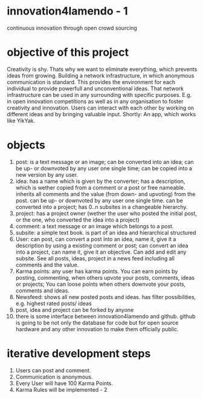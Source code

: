 # innovation4lamendo - 1
continuous innovation through open crowd sourcing
# objective of this project
Creativity is shy. Thats why we want to eliminate everything, which prevents ideas from growing.
Building a network infrastructure, in which anonymous communication is standard. This provides the environment for each individual to provide powerfull and unconventional ideas. That network infrastructure can be used in any surrounding with specific purposes. E.g. in open innovation competitions as well as in any organisation to foster creativity and innovation. Users can interact with each other by working on different ideas and by bringing valuable input. Shortly: An app, which works like YikYak.
# objects
1. post: is a text message or an image; can be converted into an idea; can be up- or downvoted by any user one single time; can be copied into a new version by any user. 
2. idea: has a name which is given by the converter; has a description, which is wether copied from a comment or a post or free nameable. inherits all comments and the value (from down- and upvoting) from the post. can be up- or downvoted by any user one single time. can be converted into a project; has 0..n subsites in a changeable hierarchy.
3. project: has a project owner (wether the user who posted the initial post, or the one, who converted the idea into a project)
4. comment: a text message or an image which belongs to a post.
5. subsite: a simple text book. is part of an idea and hierarchical structured
6. User: can post, can convert a post into an idea, name it, give it a description by using a existing comment or post; can convert an idea into a project, can name it, give it an objective. Can add and edit any subsite. See all posts, ideas, project in a news feed including all comments and the value.
7. Karma points: any user has karma points. You can earn points by posting, commenting, when others upvote your posts, comments, ideas or projects; You can loose points when others downvote your posts, comments and ideas.
8. Newsfeed: shows all new posted posts and ideas. has filter possibilities, e.g. highest rated posts/ ideas
9. post, idea and project can be forked by anyone
10. there is some interface between innovation4lamendo and github. github is going to be not only the database for code but for open source hardware and any other innovation to make them officially public.

# iterative development steps
1. Users can post and comment.
2. Communication is anonymous.
3. Every User will have 100 Karma Points.
4. Karma Rules will be implemented - 2
